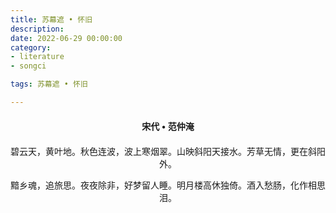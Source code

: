 ```yaml
---
title: 苏幕遮 • 怀旧
description:
date: 2022-06-29 00:00:00
category:
- literature
- songci

tags: 苏幕遮 • 怀旧

---
```


<div id="poem-author">
    宋代 • 范仲淹
</div>
<div id="poem-body">
<p class="poem-paragraph">碧云天，黄叶地。秋色连波，波上寒烟翠。山映斜阳天接水。芳草无情，更在斜阳外。</p>
<p class="poem-paragraph">黯乡魂，追旅思。夜夜除非，好梦留人睡。明月楼高休独倚。酒入愁肠，化作相思泪。</p>

</div>

<style>

#poem-author {
    width: 100%;
    text-align: center;
    margin: 20px 0;
    font-weight: bold;
}
#poem-body {
    width: 100%;
    text-align: center;
}
.poem-paragraph {
    font-family: "仿宋"
}

</style>